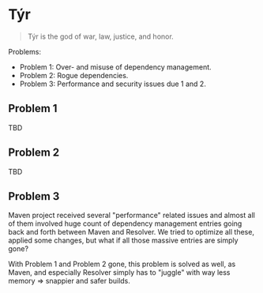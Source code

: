 # Týr

> Týr is the god of war, law, justice, and honor.

Problems:
* Problem 1: Over- and misuse of dependency management.
* Problem 2: Rogue dependencies.
* Problem 3: Performance and security issues due 1 and 2.

## Problem 1

TBD

## Problem 2

TBD

## Problem 3

Maven project received several "performance" related issues and almost all of them involved
huge count of dependency management entries going back and forth between Maven and Resolver.
We tried to optimize all these, applied some changes, but what if all those massive entries
are simply gone?

With Problem 1 and Problem 2 gone, this problem is solved as well, as Maven, and especially
Resolver simply has to "juggle" with way less memory => snappier and safer builds.
